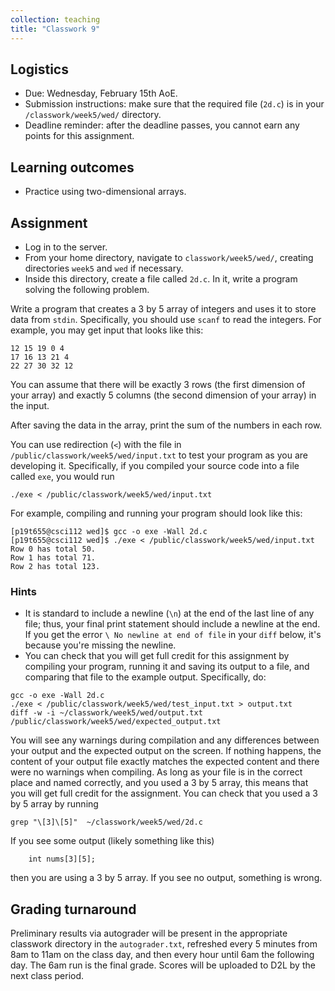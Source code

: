 ```yaml
---
collection: teaching
title: "Classwork 9"
---
```


## Logistics
* Due: Wednesday, February 15th AoE.
* Submission instructions: make sure that the required file (`2d.c`) is in your
	`/classwork/week5/wed/` directory.
* Deadline reminder: after the deadline passes, you cannot earn any points for
	this assignment.

## Learning outcomes
* Practice using two-dimensional arrays.

## Assignment

* Log in to the server.
* From your home directory, navigate to `classwork/week5/wed/`, creating directories `week5` and `wed` if necessary.
* Inside this directory, create a file called `2d.c`. In it, write a
	program solving the following problem.

Write a program that creates a 3 by 5 array of integers and uses it to store data from
`stdin`. Specifically, you should use `scanf` to read the integers. For
example, you may get input that looks like this:

```
12 15 19 0 4
17 16 13 21 4
22 27 30 32 12
```

You can assume that there will be exactly 3 rows (the first dimension of
your array) and exactly 5 columns (the second dimension of your array) in
the input.

After saving the data in the array, print the sum of the numbers in each row.

You can use redirection (`<`) with the file in `/public/classwork/week5/wed/input.txt` to test your
program as you are developing it. Specifically, if you compiled your source
code into a file called `exe`, you would run

```
./exe < /public/classwork/week5/wed/input.txt
```

For example, compiling and running your program should look like this:

```
[p19t655@csci112 wed]$ gcc -o exe -Wall 2d.c
[p19t655@csci112 wed]$ ./exe < /public/classwork/week5/wed/input.txt
Row 0 has total 50.
Row 1 has total 71.
Row 2 has total 123.
```

### Hints
* It is standard to include a newline (`\n`) at the end of the last line of any
	file; thus, your final print statement should include a newline at the end.
	If you get the error `\ No newline at end of file` in your `diff` below,
	it's because you're missing the newline.
* You can check that you will get full credit for this assignment by compiling
	your program, running it and saving its output to a file, and comparing
	that file to the example output. Specifically, do:
```
gcc -o exe -Wall 2d.c
./exe < /public/classwork/week5/wed/test_input.txt > output.txt
diff -w -i ~/classwork/week5/wed/output.txt /public/classwork/week5/wed/expected_output.txt
```
You will see any warnings during compilation and any differences between your output and the expected output on the
screen. If nothing happens, the content of your output file exactly matches the
expected content and there were no warnings when compiling. As long as your file is in the correct place and named
correctly, and you used a 3 by 5 array, this means that you will get full credit for the assignment.
You can check that you used a 3 by 5 array by running
```
grep "\[3]\[5]"  ~/classwork/week5/wed/2d.c
```
If you see some output (likely something like this)
```
    int nums[3][5];
```
then you are using a 3 by 5 array. If you see no output, something is wrong.

## Grading turnaround
Preliminary results via autograder will be present in the appropriate classwork
directory in the `autograder.txt`, refreshed every 5 minutes from 8am to 11am
on the class day, and then
every hour until 6am the following day. The 6am run is the final grade. Scores will be
uploaded to D2L by the next class period.
